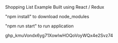 Shopping List Example Built using React / Redux

"npm install" to download node_modules

"npm run start" to run application


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